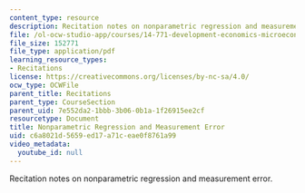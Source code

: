 ```yaml
---
content_type: resource
description: Recitation notes on nonparametric regression and measurement error.
file: /ol-ocw-studio-app/courses/14-771-development-economics-microeconomic-issues-and-policy-models-fall-2008/c6a8021d5659ed17a71ceae0f8761a99_rec1.pdf
file_size: 152771
file_type: application/pdf
learning_resource_types:
- Recitations
license: https://creativecommons.org/licenses/by-nc-sa/4.0/
ocw_type: OCWFile
parent_title: Recitations
parent_type: CourseSection
parent_uid: 7e552da2-1bbb-3b06-0b1a-1f26915ee2cf
resourcetype: Document
title: Nonparametric Regression and Measurement Error
uid: c6a8021d-5659-ed17-a71c-eae0f8761a99
video_metadata:
  youtube_id: null
---
```

Recitation notes on nonparametric regression and measurement error.